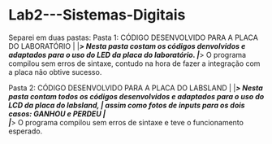 # Lab2---Sistemas-Digitais

Separei em duas pastas:
Pasta 1: CÓDIGO DESENVOLVIDO PARA A PLACA DO LABORATÓRIO
|
|___> Nesta pasta costam os códigos denvolvidos e adaptados para o uso do LED da placa do laboratório. 
|___> O programa compilou sem erros de sintaxe, contudo na hora de fazer a integração com a placa não obtive sucesso.


Pasta 2: CÓDIGO DESENVOLVIDO PARA A PLACA DO LABSLAND 
|
|___> Nesta pasta contam todos os códigos desenvolvidos e adaptados para o uso do LCD da placa do labsland, 
|     assim como fotos de inputs para os dois casos: GANHOU e PERDEU
|      
|___> O programa compilou sem erros de sintaxe e teve o funcionamento esperado.
